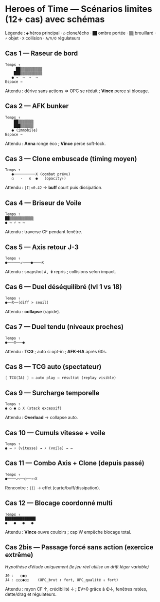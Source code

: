 # Heroes of Time — Scénarios limites (12+ cas) avec schémas

Légende : `●` héros principal · `○` clone/écho · `██` ombre portée · `▒▒` brouillard · `⚡` objet · `X` collision · `A/V/O` régulateurs

## Cas 1 — Raseur de bord
```
Temps ↑
     ██▒▒▒▒▒▒▒▒▒▒
    ███▒▒▒▒▒▒▒▒▒▒
   ● →  →  →  → 
Espace →
```
Attendu : dérive sans actions ⇒ OPC se réduit ; **Vince** perce si blocage.

## Cas 2 — AFK bunker
```
Temps ↑
    ██▒▒▒▒▒▒▒
    ███▒▒▒▒▒▒
   ● (immobile)
Espace →
```
Attendu : **Anna** ronge éco ; **Vince** perce soft-lock.

## Cas 3 — Clone embuscade (timing moyen)
```
Temps ↑
   ●──────────X (combat prévu)
   ○   ·   o  ●   (opacity↑)
```
Attendu : `|I|≈0.42` → **buff** court puis dissipation.

## Cas 4 — Briseur de Voile
```
Temps ↑
██▒▒▒▒▒▒▒▒▒▒▒
● → ⚡ → →
```
Attendu : traverse CF pendant fenêtre.

## Cas 5 — Axis retour J-3
```
Temps ↑
●──────⤺───●────X
```
Attendu : snapshot `A, Φ` repris ; collisions selon impact.

## Cas 6 — Duel déséquilibré (lvl 1 vs 18)
```
Temps ↑
●──X──(diff > seuil)
```
Attendu : **collapse** (rapide).

## Cas 7 — Duel tendu (niveaux proches)
```
Temps ↑
●───X───●
```
Attendu : **TCG** ; auto si opt-in ; **AFK→IA** après 60s.

## Cas 8 — TCG auto (spectateur)
```
[ TCG(IA) ] → auto play → résultat (replay visible)
```

## Cas 9 — Surcharge temporelle
```
Temps ↑
● ○ ● ○ X (stack excessif)
```
Attendu : **Overload** → collapse auto.

## Cas 10 — Cumuls vitesse + voile
```
Temps ↑
● → ⚡ (vitesse) → ⚡ (voile) → →
```

## Cas 11 — Combo Axis + Clone (depuis passé)
```
Temps ↑
●────⤺──○──→→X
```
Rencontre : `|I|` → effet (carte/buff/dissipation).

## Cas 12 — Blocage coordonné multi
```
Temps ↑
██████████████
●   ●   ●   ●
```
Attendu : **Vince** ouvre couloirs ; cap W empêche blocage total.


## Cas 2bis — Passage forcé sans action (exercice extrême)
*Hypothèse d’étude uniquement (le jeu réel utilise un drift léger variable)*
```
J0 :   ○●○
J4 : ○○○●○○    (OPC_brut ↑ fort, OPC_qualité ↓ fort)
```
Attendu : rayon CF ↑, crédibilité ↓ ; EV≤0 grâce à Φ↓, fenêtres ratées, dette/drag et régulateurs.

